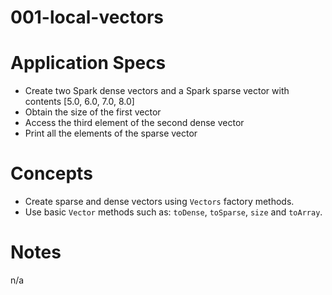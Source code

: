 001-local-vectors
==================

# Application Specs
+ Create two Spark dense vectors and a Spark sparse vector with contents [5.0, 6.0, 7.0, 8.0]
+ Obtain the size of the first vector
+ Access the third element of the second dense vector
+ Print all the elements of the sparse vector   

# Concepts
+ Create sparse and dense vectors using `Vectors` factory methods.
+ Use basic `Vector` methods such as: `toDense`, `toSparse`, `size` and `toArray`.


# Notes
n/a